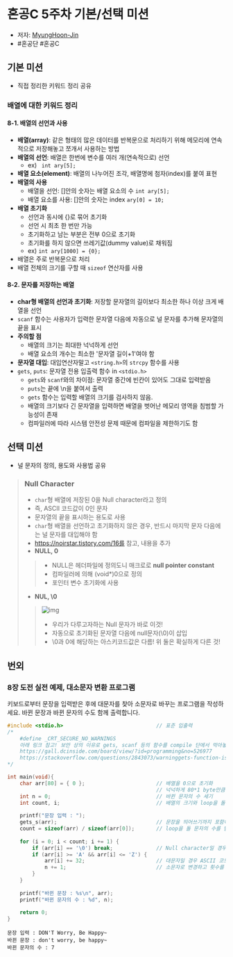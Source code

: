 # 혼공C 5주차 기본/선택 미션
- 저자: [MyungHoon-Jin](https://github.com/jinmang2)
- #혼공단 #혼공C
## 기본 미션
- 직접 정리한 키워드 정리 공유

### 배열에 대한 키워드 정리
#### 8-1. 배열의 선언과 사용
- **배열(array)**: 같은 형태의 많은 데이터를 반복문으로 처리하기 위해 메모리에 연속적으로 저장해놓고 쪼개서 사용하는 방법
- **배열의 선언**: 배열은 한번에 변수를 여러 개(연속적으로) 선언
    - ex) ` int ary[5];`
- **배열 요소(element)**: 배열의 나누어진 조각, 배열명에 첨자(index)를 붙여 표현
- **배열의 사용**
    - 배열을 선언: []안의 숫자는 배열 요소의 수 `int ary[5]; `
    - 배열 요소를 사용: []안의 숫자는 index `ary[0] = 10;`
- **배열 초기화**
    - 선언과 동시에 {}로 묶어 초기화
    - 선언 시 최초 한 번만 가능
    - 초기화하고 남는 부분은 전부 0으로 초기화
    - 초기화를 하지 않으면 쓰레기값(dummy value)로 채워짐
    - ex) `int ary[1000] = {0};`
- 배열은 주로 반복문으로 처리
- 배열 전체의 크기를 구할 때 `sizeof` 연산자를 사용

#### 8-2. 문자를 저장하는 배열
- **char형 배열의 선언과 초기화**: 저장할 문자열의 길이보다 최소한 하나 이상 크게 배열을 선언
- `scanf` 함수는 사용자가 입력한 문자열 다음에 자동으로 널 문자를 추가해 문자열의 끝을 표시
- **주의할 점**
    - 배열의 크기는 최대한 넉넉하게 선언
    - 배열 요소의 개수는 최소한 '문자열 길이+1'여야 함
- **문자열 대입**: 대입연산자말고 `<string.h>`의 `strcpy` 함수를 사용
- `gets`, `puts`: 문자열 전용 입출력 함수 in `<stdio.h>`
    - `gets`와 `scanf`와의 차이점: 문자열 중간에 빈칸이 있어도 그대로 입력받음
    - `puts`는 끝에 \n을 붙여서 출력
    - `gets` 함수는 입력할 배열의 크기를 검사하지 않음.
    - 배열의 크기보다 긴 문자열을 입력하면 배열을 벗어난 메모리 영역을 침범할 가능성이 존재
    - 컴파일러에 따라 시스템 안전성 문제 때문에 컴파일을 제한하기도 함

## 선택 미션
- 널 문자의 정의, 용도와 사용법 공유

>### Null Character
>- `char`형 배열에 저장된 0을 Null character라고 정의
>- 즉, ASCII 코드값이 0인 문자
>- 문자열의 끝을 표시하는 용도로 사용
>- `char`형 배열을 선언하고 초기화하지 않은 경우, 반드시 마지막 문자 다음에는 널 문자를 대입해야 함
>- https://noirstar.tistory.com/16를 참고, 내용을 추가
>- **NULL, 0**
>>- NULL은 헤더파일에 정의도니 매크로로 **null pointer constant**
>>- 컴파일러에 의해 (void*)0으로 정의
>>- 포인터 변수 초기화에 사용
>- **NUL, \0**
>> ![img](https://img1.daumcdn.net/thumb/R1280x0/?scode=mtistory2&fname=http%3A%2F%2Fcfile10.uf.tistory.com%2Fimage%2F2576DC4A593BD7F4153E81)
>>- 우리가 다루고자하는 Null 문자가 바로 이것!
>>- 자동으로 초기화된 문자열 다음에 null문자(\0)이 삽입
>>- \0과 0에 해당하는 아스키코드값은 다름! 위 둘은 확실하게 다른 것!

## 번외
### 8장 도전 실전 예제, 대소문자 변환 프로그램
키보드로부터 문장을 입력받은 후에 대문자를 찾아 소문자로 바꾸는 프로그램을 작성하세요. 바뀐 문장과 바뀐 문자의 수도 함께 출력합니다.

```c
#include <stdio.h>                              // 표준 입출력
/*
    #define _CRT_SECURE_NO_WARNINGS
    아래 링크 참고! 보안 상의 이유로 gets, scanf 등의 함수를 compile 단에서 막아놓음
    https://gall.dcinside.com/board/view/?id=programming&no=526977
    https://stackoverflow.com/questions/2843073/warninggets-function-is-dangerous
*/

int main(void){
    char arr[80] = { 0 };                       // 배열을 0으로 초기화
                                                // 넉넉하게 80*1 byte만큼 메모리 공간을 잡아줌
    int n = 0;                                  // 바뀐 문자의 수 세기
    int count, i;                               // 배열의 크기와 loop을 돌 i 선언
    
    printf("문장 입력 : ");
    gets_s(arr);                                // 문장을 띄어쓰기까지 포함하여 입력받음
    count = sizeof(arr) / sizeof(arr[0]);       // loop을 돌 문자의 수를 받아옴
    
    for (i = 0; i < count; i += 1) {
        if (arr[i] == '\0') break;              // Null character일 경우 break
        if (arr[i] >= 'A' && arr[i] <= 'Z') {
            arr[i] += 32;                       // 대문자일 경우 ASCII 코드 상에서 소문자랑 32만큼 차이남
            n += 1;                             // 소문자로 변경하고 횟수를 셈
        }
    }
    
    printf("바뀐 문장 : %s\n", arr);
    printf("바뀐 문자의 수 : %d", n);
    
    return 0;
}
```
```
문장 입력 : DON'T Worry, Be Happy~
바뀐 문장 : don't worry, be happy~
바뀐 문자의 수 : 7
```
